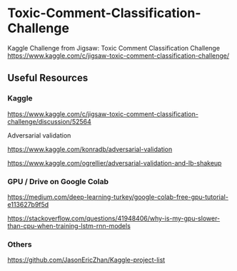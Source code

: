 # Toxic-Comment-Classification-Challenge
Kaggle Challenge from Jigsaw: Toxic Comment Classification Challenge 
https://www.kaggle.com/c/jigsaw-toxic-comment-classification-challenge/

## Useful Resources

### Kaggle

https://www.kaggle.com/c/jigsaw-toxic-comment-classification-challenge/discussion/52564

Adversarial validation

https://www.kaggle.com/konradb/adversarial-validation

https://www.kaggle.com/ogrellier/adversarial-validation-and-lb-shakeup

### GPU / Drive on Google Colab

https://medium.com/deep-learning-turkey/google-colab-free-gpu-tutorial-e113627b9f5d

https://stackoverflow.com/questions/41948406/why-is-my-gpu-slower-than-cpu-when-training-lstm-rnn-models

### Others

https://github.com/JasonEricZhan/Kaggle-project-list
